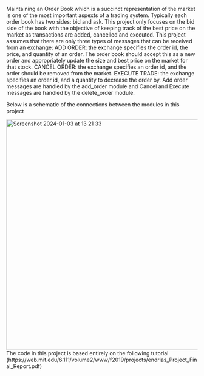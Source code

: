 Maintaining an Order Book which is a succinct representation of the market is one of the most important aspexts of a trading system. Typically each order book has two sides: bid and ask. 
This project only focuses on the bid side of the book with the objective of keeping track of the best price on the market as transactions are added, cancelled and executed. 
This project assumes that there are only three types of messages that can be received from an exchange:
ADD ORDER: the exchange specifies the order id, the price, and quantity of an order. The order book should accept this as a new order and appropriately update the size and best price on the market for that stock.
CANCEL ORDER: the exchange specifies an order id, and the order should be removed from the market.
EXECUTE TRADE: the exchange specifies an order id, and a quantity to decrease the order by.
Add order messages are handled by the add_order module and Cancel and Execute messages are handled by the delete_order module.

Below is a schematic of the connections between the modules in this project

<img width="606" alt="Screenshot 2024-01-03 at 13 21 33" src="https://github.com/jdakrofi/FPGA_OrderBook/assets/110293638/8e801061-0518-46c2-83ad-db9fd5d6f493">
The code in this project is based entirely on the following tutorial (https://web.mit.edu/6.111/volume2/www/f2019/projects/endrias_Project_Final_Report.pdf)

